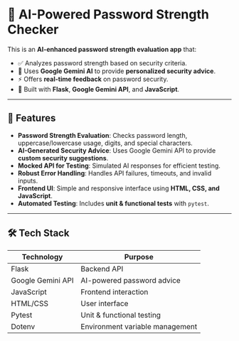 # 🔐 AI-Powered Password Strength Checker

This is an **AI-enhanced password strength evaluation app** that:
- ✅ Analyzes password strength based on security criteria.
- 🤖 Uses **Google Gemini AI** to provide **personalized security advice**.
- ⚡ Offers **real-time feedback** on password security.
- 🚀 Built with **Flask**, **Google Gemini API**, and **JavaScript**.

---

## 📌 Features

- **Password Strength Evaluation**: Checks password length, uppercase/lowercase usage, digits, and special characters.
- **AI-Generated Security Advice**: Uses Google Gemini API to provide **custom security suggestions**.
- **Mocked API for Testing**: Simulated AI responses for efficient testing.
- **Robust Error Handling**: Handles API failures, timeouts, and invalid inputs.
- **Frontend UI**: Simple and responsive interface using **HTML, CSS, and JavaScript**.
- **Automated Testing**: Includes **unit & functional tests** with `pytest`.

---

## 🛠 Tech Stack

| Technology      | Purpose |
|----------------|---------|
| Flask          | Backend API |
| Google Gemini API | AI-powered password advice |
| JavaScript     | Frontend interaction |
| HTML/CSS      | User interface |
| Pytest        | Unit & functional testing |
| Dotenv        | Environment variable management |

